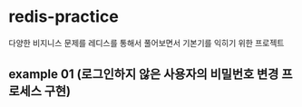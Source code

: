 # redis-practice
다양한 비지니스 문제를 레디스를 통해서 풀어보면서 기본기를 익히기 위한 프로젝트

## example 01 (로그인하지 않은 사용자의 비밀번호 변경 프로세스 구현)

